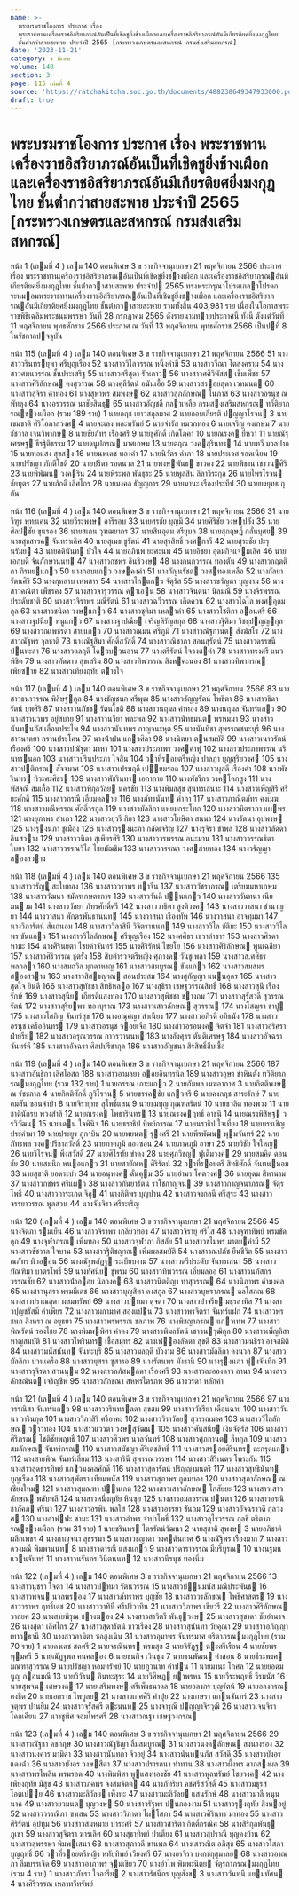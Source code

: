 ```yaml
---
name: >-
  พระบรมราชโองการ ประกาศ เรื่อง
  พระราชทานเครื่องราชอิสริยาภรณ์อันเป็นที่เชิดชูยิ่งช้างเผือกและเครื่องราชอิสริยาภรณ์อันมีเกียรติยศยิ่งมงกุฎไทย
  ชั้นต่ำกว่าสายสะพาย ประจำปี 2565 [กระทรวงเกษตรและสหกรณ์ กรมส่งเสริมสหกรณ์]
date: '2023-11-21'
category: ข พิเศษ
volume: 140
section: 3
page: 115 เล่มที่ 4
source: 'https://ratchakitcha.soc.go.th/documents/488238649347933000.pdf'
draft: true
---
```


# พระบรมราชโองการ ประกาศ เรื่อง พระราชทานเครื่องราชอิสริยาภรณ์อันเป็นที่เชิดชูยิ่งช้างเผือกและเครื่องราชอิสริยาภรณ์อันมีเกียรติยศยิ่งมงกุฎไทย ชั้นต่ำกว่าสายสะพาย ประจำปี 2565 [กระทรวงเกษตรและสหกรณ์ กรมส่งเสริมสหกรณ์]

หน้า 1 (เลมที่ 4 ) เลม 140 ตอนพิเศษ 3 ข ราชกิจจานุเบกษา 21 พฤศจิกายน 2566 ประกาศ เรื่อง พระราชทานเครื่องราชอิสริยาภรณอันเป็นที่เชิดชูยิ่งชางเผือก และเครื่องราชอิสริยาภรณอันมีเกียรติยศยิ่งมงกุฎไทย ชั้นต่ํากวาสายสะพาย ประจําป 2565 ทรงพระกรุณาโปรดเกลาโปรดกระหมอมพระราชทานเครื่องราชอิสริยาภรณอันเป็นที่เชิดชูยิ่งชางเผือก และเครื่องราชอิสริยาภรณอันมีเกียรติยศยิ่งมงกุฎไทย ชั้นต่ํากวาสายสะพาย รวมทั้งสิ้น 403,981 ราย เนื่องในโอกาสพระราชพิธีเฉลิมพระชนมพรรษา วันที่ 28 กรกฎาคม 2565 ดังรายนามทายประกาศนี้ ทั้งนี้ ตั้งแต่วันที่ 11 พฤศจิกายน พุทธศักราช 2566 ประกาศ ณ วันที่ 13 พฤศจิกายน พุทธศักราช 2566 เป็นปที่ 8 ในรัชกาลปจจุบัน

หน้า 115 (เลมที่ 4 ) เลม 140 ตอนพิเศษ 3 ข ราชกิจจานุเบกษา 21 พฤศจิกายน 2566 51 นางสาววรินทรยุพา ศรีบุญเรือง 52 นางสาววิไลวรรณ หนึ่งคํามี 53 นางสาววีณา โตสงคราม 54 นางสาวศมนวรรณ ชั้นประเสริฐ 55 นางสาวศรีสุดา รักเถาว 56 นางสาวศศิวิพัสส เข็มเพ็ชร 57 นางสาวศิริลักษณ คงสุวรรณ 58 นางศุลีรัตน์ อนันเอื้อ 59 นางสาวสรอยสุดา เวทมนต 60 นางสาวสุจิรา คําทอง 61 นางสุพาพร สมพงษ 62 นางสาวสุภลักษณ โนภาส 63 นางสาวอรนุช ณ พัทลุง 64 นางอรวรรณ นาชัยสินธุ 65 นางสาวอัญชลี กลาเหลือ กรมสงเสริมสหกรณ ทวีติยาภรณชางเผือก (รวม 189 ราย) 1 นายกฤช เยาวสกุลมาศ 2 นายกอบเกียรติ ปญญาโรจน 3 นายเขมชาติ ศิริโอภาสวงศ 4 นายจะเลง พละทรัพย์ 5 นายจํารัส หมวกทอง 6 นายเจริญ คงเกษม 7 นายชัชวาล เจนวิพากษ 8 นายชัยภัทร เรืองศรี 9 นายชูศักดิ์ เกิดโภคา 10 นายณรงค ยี่หวา 11 นายณัฐเศรษฐ ธีรฐิติธรรม 12 นายดนูปกรณ มาศเกษม 13 นายตฤณ วงคสุรินทร 14 นายทวี มวลปาก 15 นายทอแสง สุขสง 16 นายนพเดช ทองคํา 17 นายนิวัตร คําภา 18 นายประเวศ รอดเนียม 19 นายปรัชญา ภักดีโชติ 20 นายปรีดา รอดนวล 21 นายพงษพันธ ขาวคง 22 นายพิชาน เชาวนศิริ 23 นายพิพัฒน วงคริน 24 นายพีระพล พันธุระ 25 นายพูลสิน ลีลาวีระกุล 26 นายไพรโรจน ชัยบุตร 27 นายภักดี เลิศไกร 28 นายมงคล ธัญญการ 29 นายมานะ เรืองประทีป 30 นายยงยุทธ กุตัน

หน้า 116 (เลมที่ 4 ) เลม 140 ตอนพิเศษ 3 ข ราชกิจจานุเบกษา 21 พฤศจิกายน 2566 31 นายวิฑูร พุทธเคน 32 นายวีระพงษ อารีรอบ 33 นายศรชัย บุญมี 34 นายศิริชัย วงษปลั่ง 35 นายศิลปชัย ขุนรอง 36 นายสเกน วุฑฒยากร 37 นายสินอุดม ศรียุบล 38 นายสุกฤษฏิ์ กลั่นบุศย 39 นายสุขสรรค จันทราเลิศ 40 นายสุเมธ ชูรัตน์ 41 นายสุรสิทธิ์ วงศกาวี 42 นายสุระชัย ปะรุนรัมย 43 นายอดินันท บัวใจ 44 นายอภินพ ยะศะนพ 45 นายอิชยา อุดมกิจแจมเลิศ 46 นายเอกบดี จันภักษานนท 47 นางสาวกชพร อินธิวงษ 48 นางกนกวรรณ ทองตัน 49 นางสาวกฤตติกา ภิรมยแกว 50 นางกอบแกว วงษคงคํา 51 นางกัญนรัชต วงศทองเหลือ 52 นางกัลยา รัตนศิริ 53 นางกุหลาบ เทพสาร 54 นางสาวไกแกว จัตุรัส 55 นางสาวขวัญตา บุญงาม 56 นางสาวคณิตา เพ็ชรคง 57 นางสาวจารุวรรณ คาเอน 58 นางสาวจินตนา นิลมณี 59 นางจิรพรรณ ประดับชาติ 60 นางสาวจิราพร มณีรัตน์ 61 นางสาวฉวีวรรณ เกิดควน 62 นางสาวไฉไล พงศอุดมกุล 63 นางสาวชนิดา วงษแกว 64 นางสาวชุติมา เหลาคํา 65 นางสาวโชติกา ออนศรี 66 นางสาวฐปนีย หนูแกว 67 นางสาวฐาปณีย เจริญหิรัญสกุล 68 นางสาวฐิติมา วิชชุปญญกุล 69 นางสาวณเพชรดา สายแกว 70 นางสาวณมน ศรีภูมิ 71 นางสาวณัฐกานต สังฆัสโร 72 นางสาวณัฐพร จุลชาติ 73 นางณัฐสิมา ศักดิ์สวัสดิ์ 74 นางสาวณิชาภา สอนสุรัตน์ 75 นางสาวดรรชนี ปนทะลา 76 นางสาวดลฤดี โควบวนอาน 77 นางตรีรัตน์ ใจวงศคํา 78 นางสาวทรงศรี แนวพิชิต 79 นางสาวทัดดาว สุขเสริม 80 นางสาวทิพวรรณ สิงหคะนอง 81 นางสาวทิพาภรณ เพียซาย 82 นางสาวเทียงฤทัย ตางใจ

หน้า 117 (เลมที่ 4 ) เลม 140 ตอนพิเศษ 3 ข ราชกิจจานุเบกษา 21 พฤศจิกายน 2566 83 นางสาวธนาวรรณ พิสิษฐกุล 84 นางธัญชนก ศรีพุฒ 85 นางสาวธัญญรัตน์ โพธิตา 86 นางสาวธิดารัตน์ บุพศิริ 87 นางสาวนภัชช รัตนโชติ 88 นางสาวนฤมล คําทอง 89 นางนฤมล จันทร์แกว 90 นางสาวนวพร อยู่สบาย 91 นางสาวนวิยา พละพล 92 นางสาวนัทธมนต พรหมมา 93 นางสาวนันทนภัส เลื่อนประไพ 94 นางสาวนันทพร กาญจนะหุต 95 นางนันทิชา สุพรรณชนะบุรี 96 นางสาวนาตยา กรานประโคน 97 นางน้ําฝน แกวศิลา 98 นางนิตยา ตนสมบัติ 99 นางสาวเนาวรัตน์ เรืองศรี 100 นางสาวปณัฐตา มาหา 101 นางสาวประภาพร วงศคําฟู 102 นางสาวประภาพรรณ นรินทรนอก 103 นางสาวปรินประภา ใจสิน 104 วาที่รอยตรีหญิง ปาลฎา บุญสุริยวงศ 105 นางสาวปติภรณ สัจจมาศ 106 นางสาวเปรมฤดี เปยมรอด 107 นางสาวผุสดี เรืองคํา 108 นางพัชรินทร ทิวะศะศิธร 109 นางสาวพัชรินทร เอกากาย 110 นางพัชรีกร วงคโคกสูง 111 นางพัสจณี สมเกื้อ 112 นางสาวพิกุลวัลย นครชัย 113 นางพิมลสุข สุนทรเสนาะ 114 นางสาวเพ็ญสิรี ศรียะศักดิ์ 115 นางสาวภรณี เอี่ยมคลาย 116 นางภัทรนันท คําภา 117 นางสาวภาณิตภัทร คงเมฆ 118 นางสาวมณีพรรณ ศักดิ์วรกูล 119 นางสาวมัลลิกา แหยมกระโทก 120 นางสาวมิตราภา แผพร 121 นางยุภาพร สําเภา 122 นางสาวยุวรี กิยา 123 นางสาวโยษิตา สนนา 124 นางรัตนา อุปพงษ 125 นางรุงนภา ชูเมือง 126 นางสาวรุงนะภา กลัดเจริญ 127 นางรุจิรา ขําพล 128 นางสาวลัดดา อินสวาง 129 นางสาววนิดา สุเพียรศิริ 130 นางสาววรพรรณ อนะมาน 131 นางสาววรรณธิดา ใบยา 132 นางสาววรรณวิไล ไชยมัฌชิม 133 นางสาววรรณา วงศสายทอง 134 นางวรัญญา สองสวาง

หน้า 118 (เลมที่ 4 ) เลม 140 ตอนพิเศษ 3 ข ราชกิจจานุเบกษา 21 พฤศจิกายน 2566 135 นางสาววรัญู สะใบทอง 136 นางสาววราพร ทาจีน 137 นางสาววัชราภรณ เตรียมมหาเกษม 138 นางสาววัฒนา สมัครเกษตรการ 139 นางสาววันดี ปนแกว 140 นางสาววันทนา เนียมนวม 141 นางสาววัลยา ภัทรศักดิ์ศรี 142 นางสาววาธิดา สูงติวงค 143 นางสาววาสนา ชํานาญยา 144 นางวาสนา พักตรพันธานนท 145 นางวาสนา เรืองทัพ 146 นางวาสนา อาจทุมมา 147 นางวิภารัตน์ สันถนอม 148 นางสาววิลาสินี วิจิตรานนท 149 นางสาววิไล ขัติมะ 150 นางสาววิไลพร ขันแกว 151 นางสาววิไลลักษณ ศรีบุญเรือง 152 นางศศิธร เขวาลําธาร 153 นางสาวศิรดา หามะ 154 นางศิรินยตา ไชยคําจันทร์ 155 นางศิริรัตน์ ไชยโย 156 นางสาวศิริลักษณ พูนเฉลียว 157 นางสาวศิริวรรณ ชูตรัง 158 สิบตํารวจตรีหญิง ศุภางค วันชูเพลา 159 นางสาวส.ศศิธร พลกลา 160 นางสมถวิล มุกดาหาญ 161 นางสาวสมบูรณ ขันแกว 162 นางสาวสมสมร สองสวาง 163 นางสาวสิสธญาณ สอนประสม 164 นางสุกัญญา แนนอุดร 165 นางสาวสุดใจ ยินดี 166 นางสาวสุทัชชา สิทธิหลอ 167 นางสุธิรา เชษฐวรรณสิทธิ์ 168 นางสาวสุนี เรืองรักษ์ 169 นางสาวสุนีย เกียรติแสงทอง 170 นางสาวสุพิชชา ชางถม 171 นางสาวสุรัสวดี สุวรรณรัตน์ 172 นางสาวสุรียพร ทองบุราณ 173 นางสาวเสาวลักษณ สุวรรณ 174 นางโสญรา ขําปู 175 นางสาวโสภิญ จันทร์สุข 176 นางอณุศญา สําเนียง 177 นางสาวอภิรดี อภิธนัง 178 นางสาวอรนุช เครืออินทร 179 นางสาวอรนุช จอยเจือ 180 นางสาวอรอนงค จิตจํา 181 นางสาวอริศรา ฝ่ายรีย 182 นางสาวอรุณวรรณ ถาวรวานนท 183 นางอังศุธร ตันติเศรษฐ 184 นางสาวอัจฉรา จันทร์ดี 185 นางสาวอัจฉรา ศิลปปรีชากุล 186 นางสาวอัญชนา สิรสิทธิ์สืบเชื้อ

หน้า 119 (เลมที่ 4 ) เลม 140 ตอนพิเศษ 3 ข ราชกิจจานุเบกษา 21 พฤศจิกายน 2566 187 นางสาวอันธิกา เลิศโอสถ 188 นางสาวอามลยา ออยอินทรนิล 189 นางสาวอุษา ขําหินตั้ง ทวีติยาภรณมงกุฎไทย (รวม 132 ราย) 1 นายกรรณ เกาะแกว 2 นายกัมพล เมฆอากาศ 3 นายกิตติพงษ ณ รัชชกาล 4 นายกิตติศักดิ์ ภูวิโรจน 5 นายขรรคชัย แกวศรี 6 นายคงกฤช สาระรักษ์ 7 นายคมสัน ซอนจําปา 8 นายจิรายุทธ สุโพธิ์แสน 9 นายชมบุญ กุณฑลรัตน์ 10 นายชวลิต ทองพวง 11 นายชาตินักรบ พวงสําลี 12 นายณรงค โพธารินทร 13 นายณรงคฤทธิ์ อาชนี 14 นายณรงพิสิษฐ วรวิวัฒน 15 นายเดน ใจพินิจ 16 นายธราธิป ทิพย์กรรณ 17 นายนราธิป ใจเที่ยง 18 นายบรรเชิญ ประคํามา 19 นายประยูร ภูกาบิน 20 นายพยนต รุงศรี 21 นายพีรพัฒน พุมจันทร์ 22 นายภัทรพล วงศปรีชาสวัสดิ์ 23 นายภาคภูมิ กองซอน 24 นายภาคภูมิ อาษา 25 นายวิชัย ใจใหญ 26 นายวิโรจน พึ่งสวัสดิ์ 27 นายศิโรทัย ขําคง 28 นายศุภวิชญ ฟูเต็มวงค 29 นายสมคิด ดอนชัย 30 นายสมนึก หนอแกว 31 นายสายัณห ศิริรัตน์ 32 วาที่รอยตรี สิทธิศักดิ์ จันทนหอม 33 นายสุชาติ ยอดระบํา 34 นายอนุพงศ ดั่นคุม 35 นายอํามร โคตวงศ 36 นายอุดม สีหานาม 37 นางสาวกชพร ศรีแผว 38 นางสาวกันยารัตน์ ราโชกาญจน 39 นางสาวกาญจนาภรณ จัตุรโพธิ์ 40 นางสาวการะเกด จิอู 41 นางกิติพร บุญปาน 42 นางสาวจงกลนี ศรีสุระ 43 นางสาวจรรยาวรรณ พูลสวน 44 นางจันจิรา ศรีระเริญ

หน้า 120 (เลมที่ 4 ) เลม 140 ตอนพิเศษ 3 ข ราชกิจจานุเบกษา 21 พฤศจิกายน 2566 45 นางจิตภา รมเย็น 46 นางสาวจิราพร เกลียวทอง 47 นางสาวจิรายุ ศรีใส 48 นางจุฑาทิพย์ พรมขัดดุก 49 นางจุฬาภรณ เพิ่มทอง 50 นางสาวจุฬาภา กิสลัย 51 นางสาวชไมพร มาตยคํามี 52 นางสาวชัชวาล ใจบาน 53 นางสาวฐิติชญาณ เพิ่มผลสมบัติ 54 นางสาวณปภัช ยืนชีวิต 55 นางสาวณภัทร ผิวออน 56 นางณัฐพลัฏฐ ระเบียบงาม 57 นางสาวตรีประดับ จันทรเสนา 58 นางสาวทัณฑิมา บาตรโพธิ์ 59 นางทัศนีย ชูพรม 60 นางสาวทิพวรรณ เอี่ยมลออ 61 นางสาวนภัสกร วรรณชัย 62 นางสาวน้ําออย นิลวงค 63 นางสาวนิตติญา ทาสุวรรณ 64 นางนิภาพร คํามงคล 65 นางสาวนุสรา พรมมีเดช 66 นางสาวบุญสิตา คงสกูล 67 นางสาวบุษราภรณ ดลโสภณ 68 นางสาวปราณสุดา ผสมทรัพย์ 69 นางสาวปทมา ดุจดา 70 นางสาวปาจรีย มธุรสาทิส 71 นางสาวปุญชรัสมิ์ คําเพียร 72 นางสาวผกามาศ สองแปน 73 นางสาวพรจิตรา จันทร์แฝก 74 นางสาวพรชนก สิงหรา ณ อยุธยา 75 นางสาวพรพรรณ ชลภาพ 76 นางพิชญาภรณ แกวเทพ 77 นางสาวพิณรัตน์ รองไชย 78 นางพิมพพิศา คําคง 79 นางสาวพิมลรัตน์ เชาวนวุฒิกุล 80 นางสาวเพ็ญลิสา หาญสมบัติ 81 นางสาวไพรินทร เชื้อสมุทร 82 นางเฟองลัดดา สุขดี 83 นางสาวมนธิรา อาจสมิติ 84 นางสาวมนัสนันท จันทะบุรี 85 นางสาวมลฤดี บัวงาม 86 นางสาวมัลลิกา คงนวล 87 นางสาวมัลลิกา ปวนเครือ 88 นางสาวยุสรา ซูสารอ 89 นางรัตนพร มังธานี 90 นางรุงนภา ฟุงจันทึก 91 นางสาวรุจิรดา สวนนุม 92 นางสาวลภัสมลดา เรืองศรี 93 นางสาวละอองดาว ลานา 94 นางสาวลักขณันต เจริญชีพ 95 นางสาวลักขณา สหพรไตรภพ 96 นางวรดา หลักคํา

หน้า 121 (เลมที่ 4 ) เลม 140 ตอนพิเศษ 3 ข ราชกิจจานุเบกษา 21 พฤศจิกายน 2566 97 นางวรรณิสา จันทร์แกว 98 นางสาววรินทรลดา สุขสม 99 นางสาววัชรียา เดือนฉาย 100 นางสาววันนา วารินกุด 101 นางสาววิภาสิริ ศรีอาคะ 102 นางสาววิราวัลย สุวรรณมาศ 103 นางสาววิไลลักษณ วาวทอง 104 นางสาวแววตา วงษสุวัฒน 105 นางสาวศันสนีย เงินจัตุรัส 106 นางสาวศิริภรณ โชติชัยพฤทธิ์ 107 นางสาวศิวพร นวลจันทร์ 108 นางสาวศุภกานต ลีหกุล 109 นางสาวสมลักษณ จันทร์กรณ 110 นางสาวสมัชญา ศิริเตชสิทธิ์ 111 นางสาวสรอยศิรินทร ตะกรุดแกว 112 นางสายพิณ จันทร์เลี่ยม 113 นางสารินี สุพรรณวรรษา 114 นางสาวสิริเนตร โพระกัน 115 นางสาวสุดธารทิพย์ แกวมงคลศักดิ์ 116 นางสาวสุดารัตน์ ปริญญามนตรี 117 นางสาวสุทธินันท บุญเรือง 118 นางสาวสุพัตรา เทียมพนัส 119 นางสาวสุภาพร ภูถมทอง 120 นางสาวสุภาลักษณ ณ เชียงใหม 121 นางสาวสุมณฑา ปนเกตุ 122 นางสาวเสาวลักษณ โกสัยยะ 123 นางสาวเสาวลักษณ พลับพลี 124 นางสาวหนึ่งฤทัย หินซุย 125 นางสาวอมลวรรณ ปนตา 126 นางสาวอรณิชาภัคภ ศรีนา 127 นางสาวอรพิน พลใส 128 นางสาวอรรยา ขันถม 129 นางสาวอัจฉราวดี กุลวงศ 130 นางอาฟฟะ ซามะ 131 นางสาวอําพร จําปาโพธิ์ 132 นางสาวอุไรวรรณ กุลธิ ตริตาภรณชางเผือก (รวม 31 ราย) 1 นายชรินทร ไตรรัตน์วัฒนา 2 นายสุชาติ สุพงษ 3 นายอภิชาติ ผลึกเพชร 4 นางกาญจนา สุธรรมา 5 นางสาวชญาดา วงศตันกาศ 6 นางณัฐิพร เรืองมาก 7 นางสาวดวงมณี พิมพานนท 8 นางสาวดารณี แสงแกว 9 นางสาวดาราวรรณ มีบริบูรณ 10 นางนฐมน แวนจันทร์ 11 นางสาวนรันภร วินิตนนท 12 นางสาวนีรนุช ทองนิ่ม

หน้า 122 (เลมที่ 4 ) เลม 140 ตอนพิเศษ 3 ข ราชกิจจานุเบกษา 21 พฤศจิกายน 2566 13 นางสาวนุชรา ใจตา 14 นางสาวปทมา รัตนวรรณ 15 นางสาวปนมนัส มณีประพันธ 16 นางสาวพจน นวลพรอม 17 นางสาวภัทราพร บุญชัย 18 นางสาววรลักขณ โพธิศาสตร 19 นางสาววราพร ฤทธิ์เดช 20 นางสาววาทินี ศรีปริวาทิน 21 นางสาววิภาพร เขียวรี 22 นางสาวศิริลักษณ วาสยศ 23 นางสายพิรุณ ชางฆอง 24 นางสาวสาวิตรี พันธุวงษ 25 นางสาวสุชาดา ชัยอํานาจ 26 นางสุดา เลิศไกร 27 นางสาวสุดารัตน์ ขาวเรือง 28 นางสาวสุนันทา วัยคุณา 29 นางสาวอภิญญา เยาวธานี 30 นางสาวอามิตา ซอสูงเนิน 31 นางสาวอุมาพร จันทรมาศ ตริตาภรณมงกุฎไทย (รวม 70 ราย) 1 นายคงเดช สดศรี 2 นายจรณินทร พรมสุข 3 นายจิรัฎฐ ตะศรีเรือน 4 นายชัยพร พุมศรี 5 นายณัฏฐพล คนคลอง 6 นายธนกิจ เวินชุม 7 นายธนพัฒน คําสอน 8 นายธีระพงศ มณฑาสุวรรณ 9 นายปรัชญา หอมทรัพย์ 10 นายภูวนาท คําปน 11 นายมานะ โกศล 12 นายยอดมนูญ กอนมณี 13 นายวิวัธน อินทะสุระ 14 นายวิศิษฏ ยาพรหม 15 นายวีระพฤทธิ์ วีรมนัส 16 นายสุพจน เศษวงค 17 นายเสริมพงษ ศรีเพ็งธนาดล 18 นายอลงกร บุญรัตน์ 19 นายอลงกรณ คงชิต 20 นายเอกราช ไพบูลย 21 นางสาวเกศศิริ คําปุย 22 นางเกษรา แกนจันทร์ 23 นางสาวจตุพร ปานยิ้ม 24 นางสาวจรัสศรี ตะนนท 25 นางจารุณี ปญญาจิรวุฒิ 26 นางสาวเจนจิรา โคกเคียน 27 นางชูพิศ จอมไพรศรี 28 นางสาวณฐา เชษฐวงกรณ

หน้า 123 (เลมที่ 4 ) เลม 140 ตอนพิเศษ 3 ข ราชกิจจานุเบกษา 21 พฤศจิกายน 2566 29 นางสาวณัฐชา คชกฤษ 30 นางสาวณัฐธิญา ลิ้มสมบูรณ 31 นางสาวนงคลักษณ สงนางรอง 32 นางสาวนงคาร มามิดา 33 นางสาวนันทกา จิ๋วอยู่ 34 นางสาวนันทนภัส สวัสดี 35 นางสาวบังอร แดงฉ่ํา 36 นางสาวบังอร วงษสีดา 37 นางสาวปรารถนา ทําทาน 38 นางสาวผึ้งพร ลาภสงผล 39 นางสาวพรไพลิน พรมรอด 40 นางพิมพิศา พูแสงทองชัย 41 นางสาวพูลทรัพย์ ไชยวงค 42 นางเพียงฤทัย มีสุข 43 นางสาวภคพร จงสมจิตต 44 นางภัทริยา คชศรีสวัสดิ์ 45 นางสาวมธุรส โอตเปย 46 นางสาวมะลิวัลย เพ็งทะ 47 นางสาวมะลิวัลย แสนรักษ์ 48 นางสาวมาลี หนุนนาค 49 นางสาวยวมนต บุญวงษ 50 นางสาวรัฐพร ปนกองงาม 51 นางสาวรุงฤทัย สิงหอยู่ 52 นางสาววรรณิภา ซาเสน 53 นางสาววิภาดา ไผโสภา 54 นางสาวศิรินทร มาทอง 55 นางสาวศิริรัตน์ อุปทุม 56 นางสาวสมหมาย ปาระศรี 57 นางสาวสาริตา กิตติ์กรณิศ 58 นางสิริกุลพันธุ ภูเขา 59 นางสาวสุจิตรา ฆารเลิศ 60 นางสุธาทิพย์ ปาเตียง 61 นางสาวสุปราณี บุญคงบ้าน 62 นางสาวสุพรรษา พิมพเสนา 63 นางสาวสุภาวดี ขานพล 64 นางเสาวณิต อภิสุข 65 นางสาวโสภา บุญฤทธิ์ 66 วาที่รอยตรีหญิง หทัยทิพย์ เวียงศรี 67 นางอรจิรา บงกชกุสุมาลย 68 นางสาวอาณภา ลิ้มบรรเจิด 69 นางสาวอาภาพร จุมเขียว 70 นางอําไพ พิมพะนิตย จัตุรถาภรณมงกุฎไทย (รวม 4 ราย) 1 นางสาวภัชรา ใจอารีย 2 นางสาวรัชนีกร บุญสังข 3 นางสาววันทนี แยมทัศน 4 นางศิริวรรณ เหลาทวีทรัพย์
